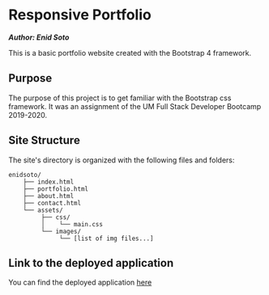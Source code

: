 # Responsive Portfolio

***Author: Enid Soto***

This is a basic portfolio website created with the Bootstrap 4 framework.

## Purpose

The purpose of this project is to get familiar with the Bootstrap css framework. It was an assignment of the UM Full Stack Developer Bootcamp 2019-2020.

## Site Structure
The site's directory is organized with the following files and folders:

```text
enidsoto/
    ├── index.html
    ├── portfolio.html
    ├── about.html
    ├── contact.html
    └── assets/
         ├── css/
         │    └── main.css
         └── images/
              └── [list of img files...]
```

## Link to the deployed application

You can find the deployed application [here](https://enma1009.github.io/enidsoto.github.io/)

